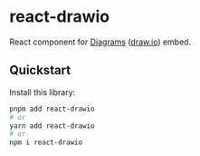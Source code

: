 # react-drawio

React component for <a href="https://app.diagrams.net">Diagrams</a> (<a href="https://www.drawio.com/">draw.io</a>) embed.

## Quickstart

Install this library:

```bash
pnpm add react-drawio
# or
yarn add react-drawio
# or
npm i react-drawio
```


